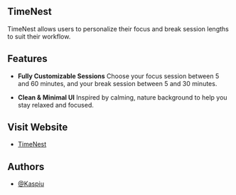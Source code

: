 ## TimeNest

TimeNest allows users to personalize their focus and break session lengths to suit their workflow.

## Features

- **Fully Customizable Sessions**
  Choose your focus session between 5 and 60 minutes, and your break session between 5 and 30 minutes.

- **Clean & Minimal UI**
  Inspired by calming, nature background to help you stay relaxed and focused.

## Visit Website

- [TimeNest](https://kaspiu.github.io/TimeNest/)

## Authors

- [@Kaspiu](https://github.com/Kaspiu)
